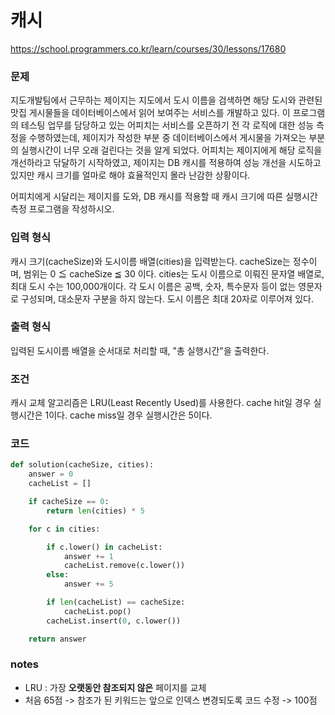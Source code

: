 # 캐시
https://school.programmers.co.kr/learn/courses/30/lessons/17680

### 문제
지도개발팀에서 근무하는 제이지는 지도에서 도시 이름을 검색하면 해당 도시와 관련된 맛집 게시물들을 데이터베이스에서 읽어 보여주는 서비스를 개발하고 있다.
이 프로그램의 테스팅 업무를 담당하고 있는 어피치는 서비스를 오픈하기 전 각 로직에 대한 성능 측정을 수행하였는데, 제이지가 작성한 부분 중 데이터베이스에서 게시물을 가져오는 부분의 실행시간이 너무 오래 걸린다는 것을 알게 되었다.
어피치는 제이지에게 해당 로직을 개선하라고 닦달하기 시작하였고, 제이지는 DB 캐시를 적용하여 성능 개선을 시도하고 있지만 캐시 크기를 얼마로 해야 효율적인지 몰라 난감한 상황이다.

어피치에게 시달리는 제이지를 도와, DB 캐시를 적용할 때 캐시 크기에 따른 실행시간 측정 프로그램을 작성하시오.

### 입력 형식
캐시 크기(cacheSize)와 도시이름 배열(cities)을 입력받는다.
cacheSize는 정수이며, 범위는 0 ≦ cacheSize ≦ 30 이다.
cities는 도시 이름으로 이뤄진 문자열 배열로, 최대 도시 수는 100,000개이다.
각 도시 이름은 공백, 숫자, 특수문자 등이 없는 영문자로 구성되며, 대소문자 구분을 하지 않는다. 도시 이름은 최대 20자로 이루어져 있다.
### 출력 형식
입력된 도시이름 배열을 순서대로 처리할 때, "총 실행시간"을 출력한다.
### 조건
캐시 교체 알고리즘은 LRU(Least Recently Used)를 사용한다.
cache hit일 경우 실행시간은 1이다.
cache miss일 경우 실행시간은 5이다.

### 코드
```python
def solution(cacheSize, cities):
    answer = 0
    cacheList = []

    if cacheSize == 0:
        return len(cities) * 5

    for c in cities:

        if c.lower() in cacheList:
            answer += 1
            cacheList.remove(c.lower())
        else:
            answer += 5

        if len(cacheList) == cacheSize:
            cacheList.pop()
        cacheList.insert(0, c.lower())

    return answer
```


### notes
- LRU : 가장 **오랫동안 참조되지 않은** 페이지를 교체
- 처음 65점 -> 참조가 된 키워드는 앞으로 인덱스 변경되도록 코드 수정 -> 100점